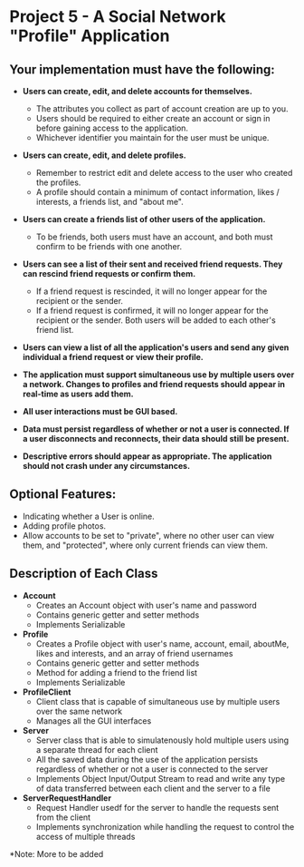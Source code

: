 # Project 5 - A Social Network "Profile" Application 
## Your implementation must have the following:
* **Users can create, edit, and delete accounts for themselves.**
  * The attributes you collect as part of account creation are up to you.
  * Users should be required to either create an account or sign in before gaining access to the application.
  * Whichever identifier you maintain for the user must be unique.
  
* **Users can create, edit, and delete profiles.**
  * Remember to restrict edit and delete access to the user who created the profiles.
  * A profile should contain a minimum of contact information, likes / interests, a friends list, and "about me".
  
* **Users can create a friends list of other users of the application.**
  * To be friends, both users must have an account, and both must confirm to be friends with one another. 
  
* **Users can see a list of their sent and received friend requests. They can rescind friend requests or confirm them.** 
  * If a friend request is rescinded, it will no longer appear for the recipient or the sender.
  * If a friend request is confirmed, it will no longer appear for the recipient or the sender. Both users will be added to each other's friend list. 
  
* **Users can view a list of all the application's users and send any given individual a friend request or view their profile.**
* **The application must support simultaneous use by multiple users over a network. Changes to profiles and friend requests should appear in real-time as users add them.**
* **All user interactions must be GUI based.**
* **Data must persist regardless of whether or not a user is connected. If a user disconnects and reconnects, their data should still be present.**
* **Descriptive errors should appear as appropriate. The application should not crash under any circumstances.**
  
## Optional Features:
* Indicating whether a User is online.
* Adding profile photos.
* Allow accounts to be set to "private", where no other user can view them, and "protected", where only current friends can view them.

## Description of Each Class
* **Account**
  * Creates an Account object with user's name and password
  * Contains generic getter and setter methods
  * Implements Serializable
* **Profile**
  * Creates a Profile object with user's name, account, email, aboutMe, likes and interests, and an array of friend usernames
  * Contains generic getter and setter methods
  * Method for adding a friend to the friend list
  * Implements Serializable
* **ProfileClient**
  * Client class that is capable of simultaneous use by multiple users over the same network
  * Manages all the GUI interfaces
* **Server**
  * Server class that is able to simulatenously hold multiple users using a separate thread for each client
  * All the saved data during the use of the application persists regardless of whether or not a user is connected to the server
  * Implements Object Input/Output Stream to read and write any type of data transferred between each client and the server to a file
* **ServerRequestHandler**
  * Request Handler usedf for the server to handle the requests sent from the client
  * Implements synchronization while handling the request to control the access of multiple threads
  
 *Note: More to be added
